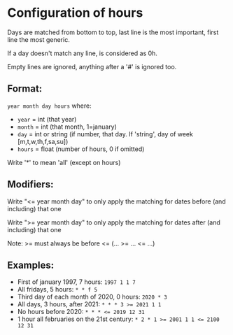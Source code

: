# Configuration of hours

Days are matched from bottom to top, last line is the most important, first line the most generic.

If a day doesn't match any line, is considered as 0h.

Empty lines are ignored, anything after a '#' is ignored too.

## Format:

`year month day hours` where:

- `year` = int (that year)
- `month` = int (that month, 1=january)
- `day` = int or string (if number, that day. If 'string', day of week [m,t,w,th,f,sa,su])
- `hours` = float (number of hours, 0 if omitted)

Write '*' to mean 'all' (except on hours)

## Modifiers:

Write "<= year month day" to only apply the matching for dates before (and including) that one

Write ">= year month day" to only apply the matching for dates after (and including) that one

Note: >= must always be before <= (... >= ... <= ...)

## Examples:

- First of january 1997, 7 hours: `1997 1 1 7`
- All fridays, 5 hours: `* * f 5`
- Third day of each month of 2020, 0 hours: `2020 * 3`
- All days, 3 hours, after 2021: `* * * 3 >= 2021 1 1`
- No hours before 2020: `* * * <= 2019 12 31`
- 1 hour all februaries on the 21st century: `* 2 * 1 >= 2001 1 1 <= 2100 12 31`
